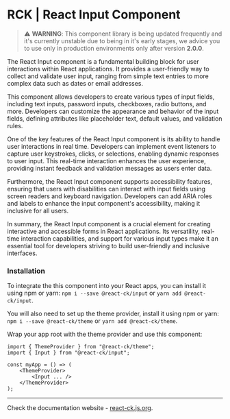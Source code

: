 # RCK | React Input Component

> :warning: **WARNING**: This component library is being updated frequently and it's currently unstable due to being in it's early stages, we advice you to use only in production environments only after version **2.0.0**.

The React Input component is a fundamental building block for user interactions within React applications. It provides a user-friendly way to collect and validate user input, ranging from simple text entries to more complex data such as dates or email addresses.

This component allows developers to create various types of input fields, including text inputs, password inputs, checkboxes, radio buttons, and more. Developers can customize the appearance and behavior of the input fields, defining attributes like placeholder text, default values, and validation rules.

One of the key features of the React Input component is its ability to handle user interactions in real time. Developers can implement event listeners to capture user keystrokes, clicks, or selections, enabling dynamic responses to user input. This real-time interaction enhances the user experience, providing instant feedback and validation messages as users enter data.

Furthermore, the React Input component supports accessibility features, ensuring that users with disabilities can interact with input fields using screen readers and keyboard navigation. Developers can add ARIA roles and labels to enhance the input component's accessibility, making it inclusive for all users.

In summary, the React Input component is a crucial element for creating interactive and accessible forms in React applications. Its versatility, real-time interaction capabilities, and support for various input types make it an essential tool for developers striving to build user-friendly and inclusive interfaces.

### Installation 

To integrate the this component into your React apps, you can install it using npm or yarn: `npm i --save @react-ck/input` or `yarn add @react-ck/input`.

You will also need to set up the theme provider, install it using npm or yarn: `npm i --save @react-ck/theme` or `yarn add @react-ck/theme`.

Wrap your app root with the theme provider and use this component:

```tsx
import { ThemeProvider } from "@react-ck/theme";
import { Input } from "@react-ck/input";

const myApp = () => (
    <ThemeProvider>
        <Input ... />
    </ThemeProvider>
);
```

<!-- storybook-ignore -->

---

Check the documentation website - [react-ck.js.org](https://react-ck.js.org).